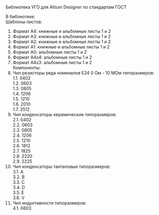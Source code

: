 Библиотека УГО для Altium Designer по стандартам ГОСТ

В библиотеке: <br />
Шаблоны листов: <br />
  1. Формат А4: книжные и альбомные листы 1 и 2 <br />
  2. Формат А3: книжные и альбомные листы 1 и 2 <br />
  3. Формат А2: книжные и альбомные листы 1 и 2 <br />
  4. Формат А1: книжные и альбомные листы 1 и 2 <br />
  5. Формат А0: альбомные листы 1 и 2 <br />
  6. Формат А4x4: альбомные листы 1 и 2 <br />
  7. Формат А4х3: альбомные листы 1 и 2 <br />
Компоненты: <br />
  1. Чип резисторы ряда номиналов Е24 0 Ом - 10 МОм типоразмеров: <br />
    1.1. 0402 <br />
    1.2. 0603 <br />
    1.3. 0805 <br />
    1.4. 1206 <br />
    1.5. 1210 <br />
    1.6. 2010 <br />
    1.7. 2512 <br />
  2. Чип конденсаторы керамические типоразмеров: <br />
    2.1. 0402 <br />
    2.2. 0603 <br />
    2.3. 0805 <br />
    2.4. 1206 <br />
    2.5. 1210 <br />
    2.6. 1812 <br />
    2.7. 1825 <br />
    2.8. 2220 <br />
    2.9. 2225 <br />
  3. Чип конденсаторы танталовые типоразмеров: <br />
    3.1. A <br />
    3.2. B <br />
    3.3. C <br />
    3.4. D <br />
    3.5. E <br /> 
    3.6. V <br />
  4. Чип индуктивности типоразмеров: <br />
    4.1. 0603 <br />
